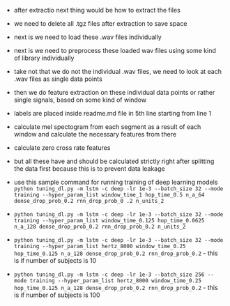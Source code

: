 * after extractio next thing would be how to extract the files
* we need to delete all .tgz files after extraction to save space
* next is we need to load these .wav files individually 
* next is we need to preprocess these loaded wav files using some kind of library individually
* take not that we do not the individual .wav files, we need to look at each .wav files as single data points
* then we do feature extraction on these individual data points or rather single signals, based on some kind of window
* labels are placed inside readme.md file in 5th line starting from line 1

* calculate mel spectogram from each segment as a result of each window and calculate the necessary features from there
* calculate zero cross rate features
* but all these have and should be calculated strictly right after splitting the data first because this is to prevent data leakage
* use this sample command for running training of deep learning models `python tuning_dl.py -m lstm -c deep -lr 1e-3 --batch_size 32 --mode training --hyper_param_list window_time_1 hop_time_0.5 n_a_64 dense_drop_prob_0.2 rnn_drop_prob_0
.2 n_units_2`
* `python tuning_dl.py -m lstm -c deep -lr 1e-3 --batch_size 32 --mode training --hyper_param_list window_time_0.125 hop_time_0.0625 n_a_128 dense_drop_prob_0.2 rnn_drop_prob_0.2 n_units_2`
* `python tuning_dl.py -m lstm -c deep -lr 1e-3 --batch_size 32 --mode training --hyper_param_list hertz_8000 window_time_0.25 hop_time_0.125 n_a_128 dense_drop_prob_0.2 rnn_drop_prob_0.2` - this is if number of subjects is 10
* `python tuning_dl.py -m lstm -c deep -lr 1e-3 --batch_size 256 --mode training --hyper_param_list hertz_8000 window_time_0.25 hop_time_0.125 n_a_128 dense_drop_prob_0.2 rnn_drop_prob_0.2` - this is if number of subjects is 100